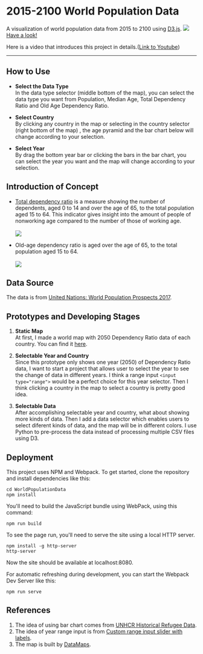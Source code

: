 # 2015-2100 World Population Data

A visualization of world population data from 2015 to 2100 using [D3.js](https://d3js.org/).
[<img src="https://gist.githubusercontent.com/BruceHenry/f9c8fdaa96182f18c5517a0d18323f40/raw/0c2763039f565f32412a994c7e437278bd687c43/thumbnail.png"/>](https://brucehenry.github.io/WorldPopulationData/)
<br>
[Have a look!](https://brucehenry.github.io/WorldPopulationData/)

Here is a video that introduces this project in details.([Link to Youtube](https://www.youtube.com/watch?v=vXrLY6MyOS8&t=14s))

***
## How to Use
- __Select the Data Type__<br>
In the data type selector (middle bottom of the map), you can select the data type you want from Population, Median Age, Total Dependency Ratio and Old Age Dependency Ratio.

- __Select Country__<br>
By clicking any country in the map or selecting in the country selector (right bottom of the map) , the age pyramid and the bar chart below will change according to your selection.

- __Select Year__<br>
By drag the bottom year bar or clicking the bars in the bar chart, you can select the year you want and the map will change according to your selection. 

## Introduction of Concept
- [Total dependency ratio](https://en.wikipedia.org/wiki/Dependency_ratio) is a measure showing the number of dependents, aged 0 to 14 and over the age of 65, to the total population aged 15 to 64. This indicator gives insight into the amount of people of nonworking age compared to the number of those of working age.
<br/><br/><img src="https://wikimedia.org/api/rest_v1/media/math/render/svg/e7515ecc13b474b4953708350ad4197be7b6e40f"/>

- Old-age dependency ratio is aged over the age of 65, to the total population aged 15 to 64.
<br/><br/><img src="https://wikimedia.org/api/rest_v1/media/math/render/svg/1864839236c02e2787c3fa2cac420edfcf8e5de2"/>

## Data Source
The data is from [United Nations: World Population Prospects 2017](https://esa.un.org/unpd/wpp/Download/Standard/Population/).

## Prototypes and Developing Stages
1. __Static Map__<br>
At first, I made a world map with 2050 Dependency Ratio data of each country. You can find it [here](https://bl.ocks.org/BruceHenry/1f282ffffdbf42d499b3ee034a4c23d1). 

2. __Selectable Year and Country__<br>
Since this prototype only shows one year (2050) of Dependency Ratio data, I want to start a project that allows user to select the year to see the change of data in different years. I think a range input `<input type="range">` would be a perfect choice for this year selector. Then I think clicking a country in the map to select a country is pretty good idea.

3. __Selectable Data__<br>
After accomplishing selectable year and country, what about showing more kinds of data. Then I add a data selector which enables users to select diferent kinds of data, and the map will be in different colors. I use Python to pre-process the data instead of processing multiple CSV files using D3.

## Deployment

This project uses NPM and Webpack. To get started, clone the repository and install dependencies like this:

```
cd WorldPopulationData
npm install
```

You'll need to build the JavaScript bundle using WebPack, using this command:

```
npm run build
```

To see the page run, you'll need to serve the site using a local HTTP server.

```
npm install -g http-server
http-server
```

Now the site should be available at localhost:8080.

For automatic refreshing during development, you can start the Webpack Dev Server like this:

```
npm run serve
```

## References
1. The idea of using bar chart comes from [UNHCR Historical Refugee Data](http://data.unhcr.org/dataviz/).
2. The idea of year range input is from [Custom range input slider with labels](https://codepen.io/trevanhetzel/pen/rOVrGK).
3. The map is built by [DataMaps](http://datamaps.github.io/).

